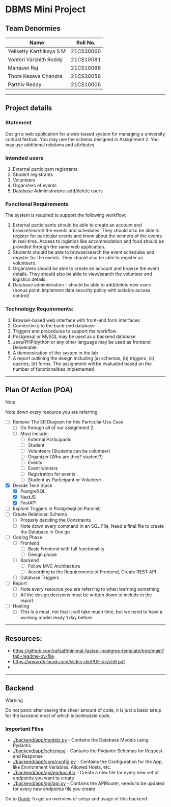 # DBMS Mini Project

## Team Denormies

| Name                     | Roll No.  |
|--------------------------|-----------|
| Yelisetty Karthikeya S M | 21CS30060 |
| Vonteri Varshith Reddy   | 21CS10081 |
| Manaswi Raj              | 21CS10088 |
| Thota Kesava Chandra     | 21CS30056 |
| Parthiv Reddy            | 21CS10006 |

---

## Project details

### Statement

Design a web application for a web-based system for managing a university cultural festival. You may use the schema designed in Assignment 2. You may use additional relations and attributes.

### Intended users

1. External participant registrants
2. Student registrants
3. Volunteers
4. Organizers of events
5. Database Administrators: add/delete users

### Functional Requirements

The system is required to support the following workflow:

1. External participants should be able to create an account and browse/search the events and schedules. They should also be able to register for particular events and know about the winners of the events in real-time. Access to logistics like accommodation and food should be provided through the same web application.
2. Students should be able to browse/search the event schedules and register for the events. They should also be able to register as volunteers.
3. Organizers should be able to create an account and browse the event details. They should also be able to view/search the volunteer and logistics details.
4. Database administration – should be able to add/delete new users (bonus point: implement data security policy with suitable access control)

### Technology Requirements:

1. Browser-based web interface with front-end form interfaces
2. Connectivity to the back-end database
3. Triggers and procedures to support the workflow
4. Postgresql or MySQL may be used as a backend database
5. Java/PHP/python or any other language may be used as frontend Deliverable:
6. A demonstration of the system in the lab
7. A report outlining the design including (a) schemas, (b) triggers, (c) queries, (d) forms. The assignment will be evaluated based on the number of functionalities implemented

---

## Plan Of Action (POA)

> [!NOTE]
> Note down every resource you are referring

- [ ] Remake The ER Diagram for this Particular Use Case
    - [ ] Go through all of our assignment 2.
    - [ ] Must include:
        - [ ] External Participants
        - [ ] Student
        - [ ] Volunteers (Students can be volunteer)
        - [ ] Organizer (Who are they? student?)
        - [ ] Events
        - [ ] Event winners
        - [ ] Registration for events
        - [ ] Student as Participant or Volunteer
- [x] Decide Tech Stack
    - [x] PostgreSQL
    - [x] NextJS
    - [x] FastAPI
- [ ] Explore Triggers in Postgresql (in Parallel)
- [ ] Create Relational Schema
    - [ ] Properly deciding the Constraints
    - [ ] Note down every command in an SQL File, Need a final file to create the Database in One go
- [ ] Coding Phase
    - [ ] Frontend
        - [ ] Basic Frontend with full functionality
        - [ ] Design phase
    - [ ] Backend
        - [ ] Follow MVC Architecture
        - [ ] According to the Requirements of Frontend, Create REST API
    - [ ] Database Triggers
- [ ] Report
    - [ ] Note every resource you are referring to when learning something
    - [ ] All the design decisions must be written down to include in the report
- [ ] Hosting
    - [ ] This is a must, not that it will take much time, but we need to have a working model ready 1 day before

---

## Resources:

- <https://github.com/rafsaf/minimal-fastapi-postgres-template/tree/main?tab=readme-ov-file>
- <https://www.db-book.com/slides-dir/PDF-dir/ch9.pdf>
- 

---

## Backend

> [!WARNING]
> Do not panic after seeing the sheer amount of code, it is just a basic setup for the backend most of which is boilerplate code.

### Important Files

- [./backend/app/models.py](./backend/app/models.py) - Contains the Database Models using Pydantic
- [./backend/app/schemas/](./backend/app/schemas/) - Contains the Pydantic Schemas for Request and Response
- [./backend/app/core/config.py](./backend/app/core/config.py) - Contains the Configuration for the App, like Environment Variables, Allowed Hosts, etc.
- [./backend/app/api/endpoints/](./backend/app/api/endpoints/) - Create a new file for every new set of endpoints you want to create
- [./backend/app/api/api.py](./backend/app/api/api.py) - Contains the APIRouter, needs to be updated for every new endpoints file you create

Go to [Guide](https://github.com/rafsaf/minimal-fastapi-postgres-template/tree/main?tab=readme-ov-file#minimal-async-fastapi--postgresql-template) To get an overview of setup and usage of this backend
